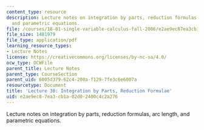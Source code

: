 ```yaml
---
content_type: resource
description: Lecture notes on integration by parts, reduction formulas, arc length,
  and parametric equations.
file: /courses/18-01-single-variable-calculus-fall-2006/e2ae9ec87ea3cb1a02d02400c4c2a276_lec30.pdf
file_size: 1481979
file_type: application/pdf
learning_resource_types:
- Lecture Notes
license: https://creativecommons.org/licenses/by-nc-sa/4.0/
ocw_type: OCWFile
parent_title: Lecture Notes
parent_type: CourseSection
parent_uid: 6005d379-62c4-200a-f129-7fe3c6e6007a
resourcetype: Document
title: 'Lecture 30: Integration by Parts, Reduction Formulae'
uid: e2ae9ec8-7ea3-cb1a-02d0-2400c4c2a276
---
```

Lecture notes on integration by parts, reduction formulas, arc length, and parametric equations.